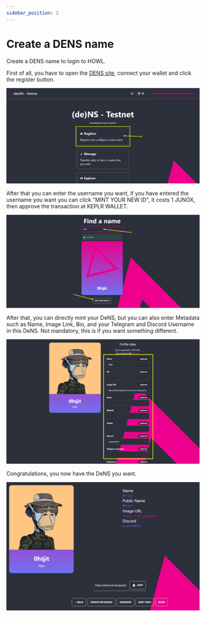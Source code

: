 ```yaml
---
sidebar_position: 2
---
```


# Create a DENS name

Create a DENS name to login to HOWL.

First of all, you have to open the [DENS site](https://dens.vercel.app/), connect your wallet and click the register button.

![banner](/img/Screenshot_25.png)

After that you can enter the username you want, if you have entered the username you want you can click "MINT YOUR NEW ID", it costs 1 JUNOX, then approve the transaction at KEPLR WALLET.

![banner](/img/Screenshot_26.png)

After that, you can directly mint your DeNS, but you can also enter Metadata such as Name, Image Link, Bio, and your Telegram and Discord Username in this DeNS. Not mandatory, this is if you want something different.

![banner](/img/Screenshot_27.png)

Congratulations, you now have the DeNS you want.

![banner](/img/Screenshot_28.png)

